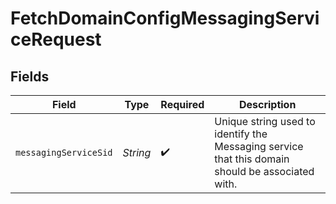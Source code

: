 # FetchDomainConfigMessagingServiceRequest


## Fields

| Field                                                                                            | Type                                                                                             | Required                                                                                         | Description                                                                                      |
| ------------------------------------------------------------------------------------------------ | ------------------------------------------------------------------------------------------------ | ------------------------------------------------------------------------------------------------ | ------------------------------------------------------------------------------------------------ |
| `messagingServiceSid`                                                                            | *String*                                                                                         | :heavy_check_mark:                                                                               | Unique string used to identify the Messaging service that this domain should be associated with. |